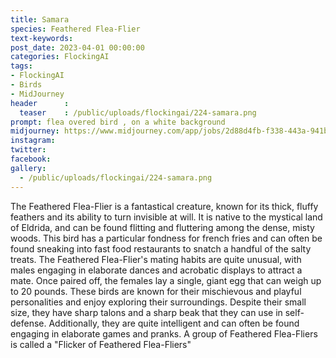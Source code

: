 ```yaml
---
title: Samara
species: Feathered Flea-Flier
text-keywords: 
post_date: 2023-04-01 00:00:00
categories: FlockingAI
tags:
- FlockingAI
- Birds
- MidJourney 
header      :
  teaser    : /public/uploads/flockingai/224-samara.png
prompt: flea overed bird , on a white background
midjourney: https://www.midjourney.com/app/jobs/2d88d4fb-f338-443a-941b-3feac6843c5e
instagram: 
twitter: 
facebook: 
gallery: 
  - /public/uploads/flockingai/224-samara.png
---
```


The Feathered Flea-Flier is a fantastical creature, known for its thick, fluffy feathers and its ability to turn invisible at will. It is native to the mystical land of Eldrida, and can be found flitting and fluttering among the dense, misty woods. This bird has a particular fondness for french fries and can often be found sneaking into fast food restaurants to snatch a handful of the salty treats. The Feathered Flea-Flier's mating habits are quite unusual, with males engaging in elaborate dances and acrobatic displays to attract a mate. Once paired off, the females lay a single, giant egg that can weigh up to 20 pounds. These birds are known for their mischievous and playful personalities and enjoy exploring their surroundings. Despite their small size, they have sharp talons and a sharp beak that they can use in self-defense. Additionally, they are quite intelligent and can often be found engaging in elaborate games and pranks. A group of Feathered Flea-Fliers is called a "Flicker of Feathered Flea-Fliers"
